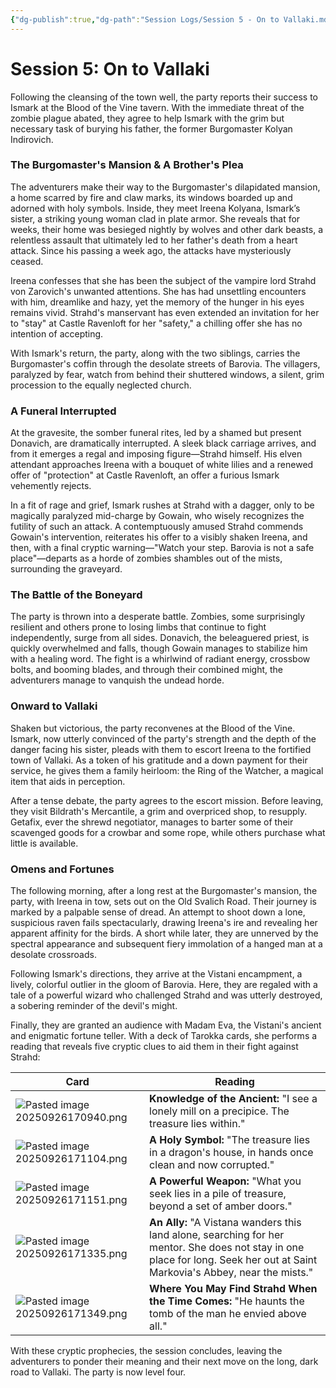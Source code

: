 ```yaml
---
{"dg-publish":true,"dg-path":"Session Logs/Session 5 - On to Vallaki.md","permalink":"/session-logs/session-5-on-to-vallaki/"}
---
```


# Session 5: On to Vallaki

Following the cleansing of the town well, the party reports their success to Ismark at the Blood of the Vine tavern. With the immediate threat of the zombie plague abated, they agree to help Ismark with the grim but necessary task of burying his father, the former Burgomaster Kolyan Indirovich.

### The Burgomaster's Mansion & A Brother's Plea

The adventurers make their way to the Burgomaster's dilapidated mansion, a home scarred by fire and claw marks, its windows boarded up and adorned with holy symbols. Inside, they meet Ireena Kolyana, Ismark’s sister, a striking young woman clad in plate armor. She reveals that for weeks, their home was besieged nightly by wolves and other dark beasts, a relentless assault that ultimately led to her father's death from a heart attack. Since his passing a week ago, the attacks have mysteriously ceased.

Ireena confesses that she has been the subject of the vampire lord Strahd von Zarovich's unwanted attentions. She has had unsettling encounters with him, dreamlike and hazy, yet the memory of the hunger in his eyes remains vivid. Strahd's manservant has even extended an invitation for her to "stay" at Castle Ravenloft for her "safety," a chilling offer she has no intention of accepting.

With Ismark's return, the party, along with the two siblings, carries the Burgomaster's coffin through the desolate streets of Barovia. The villagers, paralyzed by fear, watch from behind their shuttered windows, a silent, grim procession to the equally neglected church.

### A Funeral Interrupted

At the gravesite, the somber funeral rites, led by a shamed but present Donavich, are dramatically interrupted. A sleek black carriage arrives, and from it emerges a regal and imposing figure—Strahd himself. His elven attendant approaches Ireena with a bouquet of white lilies and a renewed offer of "protection" at Castle Ravenloft, an offer a furious Ismark vehemently rejects.

In a fit of rage and grief, Ismark rushes at Strahd with a dagger, only to be magically paralyzed mid-charge by Gowain, who wisely recognizes the futility of such an attack. A contemptuously amused Strahd commends Gowain's intervention, reiterates his offer to a visibly shaken Ireena, and then, with a final cryptic warning—"Watch your step. Barovia is not a safe place"—departs as a horde of zombies shambles out of the mists, surrounding the graveyard.

### The Battle of the Boneyard

The party is thrown into a desperate battle. Zombies, some surprisingly resilient and others prone to losing limbs that continue to fight independently, surge from all sides. Donavich, the beleaguered priest, is quickly overwhelmed and falls, though Gowain manages to stabilize him with a healing word. The fight is a whirlwind of radiant energy, crossbow bolts, and booming blades, and through their combined might, the adventurers manage to vanquish the undead horde.

### Onward to Vallaki

Shaken but victorious, the party reconvenes at the Blood of the Vine. Ismark, now utterly convinced of the party's strength and the depth of the danger facing his sister, pleads with them to escort Ireena to the fortified town of Vallaki. As a token of his gratitude and a down payment for their service, he gives them a family heirloom: the Ring of the Watcher, a magical item that aids in perception.

After a tense debate, the party agrees to the escort mission. Before leaving, they visit Bildrath's Mercantile, a grim and overpriced shop, to resupply. Getafix, ever the shrewd negotiator, manages to barter some of their scavenged goods for a crowbar and some rope, while others purchase what little is available.

### Omens and Fortunes

The following morning, after a long rest at the Burgomaster's mansion, the party, with Ireena in tow, sets out on the Old Svalich Road. Their journey is marked by a palpable sense of dread. An attempt to shoot down a lone, suspicious raven fails spectacularly, drawing Ireena's ire and revealing her apparent affinity for the birds. A short while later, they are unnerved by the spectral appearance and subsequent fiery immolation of a hanged man at a desolate crossroads.

Following Ismark's directions, they arrive at the Vistani encampment, a lively, colorful outlier in the gloom of Barovia. Here, they are regaled with a tale of a powerful wizard who challenged Strahd and was utterly destroyed, a sobering reminder of the devil's might.

Finally, they are granted an audience with Madam Eva, the Vistani's ancient and enigmatic fortune teller. With a deck of Tarokka cards, she performs a reading that reveals five cryptic clues to aid them in their fight against Strahd:

| Card                                 | Reading                                                                                                                                                                      |
| ------------------------------------ | ---------------------------------------------------------------------------------------------------------------------------------------------------------------------------- |
| ![Pasted image 20250926170940.png](/img/user/z_Assets/Pasted%20image%2020250926170940.png) | **Knowledge of the Ancient:** "I see a lonely mill on a precipice. The treasure lies within."                                                                                |
| ![Pasted image 20250926171104.png](/img/user/z_Assets/Pasted%20image%2020250926171104.png) | **A Holy Symbol:** "The treasure lies in a dragon's house, in hands once clean and now corrupted."                                                                           |
| ![Pasted image 20250926171151.png](/img/user/z_Assets/Pasted%20image%2020250926171151.png) | **A Powerful Weapon:** "What you seek lies in a pile of treasure, beyond a set of amber doors."                                                                              |
| ![Pasted image 20250926171335.png](/img/user/z_Assets/Pasted%20image%2020250926171335.png) | **An Ally:** "A Vistana wanders this land alone, searching for her mentor. She does not stay in one place for long. Seek her out at Saint Markovia's Abbey, near the mists." |
| ![Pasted image 20250926171349.png](/img/user/z_Assets/Pasted%20image%2020250926171349.png) | **Where You May Find Strahd When the Time Comes:** "He haunts the tomb of the man he envied above all."                                                                      |

With these cryptic prophecies, the session concludes, leaving the adventurers to ponder their meaning and their next move on the long, dark road to Vallaki. The party is now level four.